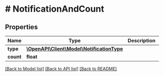# # NotificationAndCount

## Properties

Name | Type | Description | Notes
------------ | ------------- | ------------- | -------------
**type** | [**\OpenAPI\Client\Model\NotificationType**](NotificationType.md) |  |
**count** | **float** |  |

[[Back to Model list]](../../README.md#models) [[Back to API list]](../../README.md#endpoints) [[Back to README]](../../README.md)
